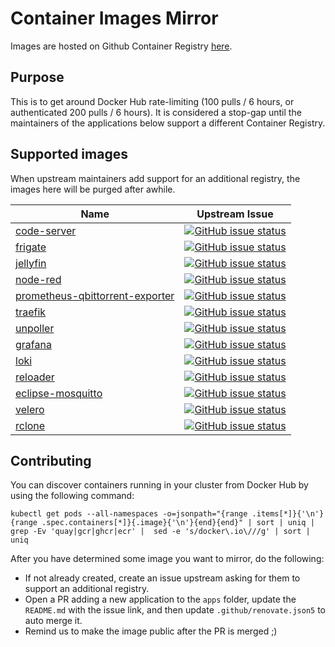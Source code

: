 # Container Images Mirror

Images are hosted on Github Container Registry [here](https://github.com/orgs/k8s-at-home/packages?ecosystem=container&visibility=public).

## Purpose

This is to get around Docker Hub rate-limiting (100 pulls / 6 hours, or authenticated 200 pulls / 6 hours). It is considered a stop-gap until the maintainers of the applications below support a different Container Registry.

## Supported images

When upstream maintainers add support for an additional registry, the images here will be purged after awhile.

| Name                                                                                            | Upstream Issue                                                                                                                                                                                   |
|-------------------------------------------------------------------------------------------------|--------------------------------------------------------------------------------------------------------------------------------------------------------------------------------------------------|
| [code-server](https://github.com/cdr/code-server)                                               | [![GitHub issue status](https://img.shields.io/github/issues/detail/state/cdr/code-server/3335)](https://github.com/cdr/code-server/issues/3335)                                                 |
| [frigate](https://github.com/blakeblackshear/frigate)                                           | [![GitHub issue status](https://img.shields.io/github/issues/detail/state/blakeblackshear/frigate/1490)](https://github.com/blakeblackshear/frigate/issues/1490)                                 |
| [jellyfin](https://github.com/jellyfin/jellyfin)                                                | [![GitHub issue status](https://img.shields.io/github/issues/detail/state/jellyfin/jellyfin/6024)](https://github.com/jellyfin/jellyfin/issues/6024)                                             |
| [node-red](https://github.com/node-red/node-red)                                                | [![GitHub issue status](https://img.shields.io/github/issues/detail/state/node-red/node-red/3107)](https://github.com/node-red/node-red/issues/3107)                                             |
| [prometheus-qbittorrent-exporter](https://github.com/esanchezm/prometheus-qbittorrent-exporter) | [![GitHub issue status](https://img.shields.io/github/issues/detail/state/esanchezm/prometheus-qbittorrent-exporter/12)](https://github.com/esanchezm/prometheus-qbittorrent-exporter/issues/12) |
| [traefik](https://github.com/traefik/traefik)                                                   | [![GitHub issue status](https://img.shields.io/github/issues/detail/state/traefik/traefik/8149)](https://github.com/traefik/traefik/issues/8149)                                                 |
| [unpoller](https://github.com/unpoller/unpoller)                                                | [![GitHub issue status](https://img.shields.io/github/issues/detail/state/unpoller/unpoller/368)](https://github.com/unpoller/unpoller/issues/368)                                               |
| [grafana](https://github.com/grafana/grafana)                                                   | [![GitHub issue status](https://img.shields.io/github/issues/detail/state/grafana/grafana/27677)](https://github.com/grafana/grafana/issues/27677)                                               |
| [loki](https://github.com/grafana/loki)                                                         | [![GitHub issue status](https://img.shields.io/github/issues/detail/state/grafana/loki/4143)](https://github.com/grafana/loki/issues/4143)                                                       |
| [reloader](https://github.com/stakater/Reloader)                                                | [![GitHub issue status](https://img.shields.io/github/issues/detail/state/stakater/Reloader/255)](https://github.com/stakater/Reloader/issues/255)                                               |
| [eclipse-mosquitto](https://github.com/eclipse/mosquitto)                                       | [![GitHub issue status](https://img.shields.io/github/issues/detail/state/eclipse/mosquitto/2279)](https://github.com/eclipse/mosquitto/issues/2279)                                             |
| [velero](https://github.com/vmware-tanzu/velero)                                                | [![GitHub issue status](https://img.shields.io/github/issues/detail/state/vmware-tanzu/velero/4106)](https://github.com/vmware-tanzu/velero/issues/2279)                                         |
| [rclone](https://github.com/rclone/rclone)                                                      | [![GitHub issue status](https://img.shields.io/github/issues/detail/state/rclone/rclone/5319)](https://github.com/rclone/rclone/issues/5319)                                                     |

## Contributing

You can discover containers running in your cluster from Docker Hub by using the following command:

```
kubectl get pods --all-namespaces -o=jsonpath="{range .items[*]}{'\n'}{range .spec.containers[*]}{.image}{'\n'}{end}{end}" | sort | uniq | grep -Ev 'quay|gcr|ghcr|ecr' |  sed -e 's/docker\.io\///g' | sort | uniq
```

After you have determined some image you want to mirror, do the following:

- If not already created, create an issue upstream asking for them to support an additional registry.
- Open a PR adding a new application to the `apps` folder, update the `README.md` with the issue link, and then update `.github/renovate.json5` to auto merge it.
- Remind us to make the image public after the PR is merged ;)
